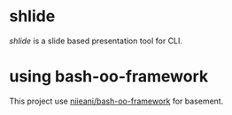 # shlide

*shlide* is a slide based presentation tool for CLI.


# using bash-oo-framework

This project use [niieani/bash-oo-framework](https://github.com/niieani/bash-oo-framework) for basement.
